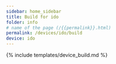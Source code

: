 ```yaml
---
sidebar: home_sidebar
title: Build for ido
folder: info
# name of the page (/{{permalink}}.html)
permalink: /devices/ido/build
device: ido
---
```

{% include templates/device_build.md %}
